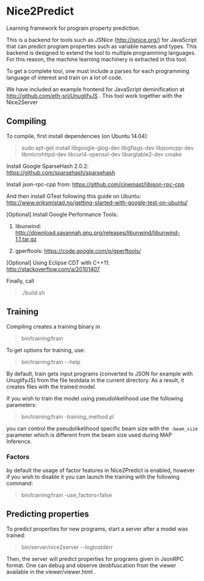 # Nice2Predict
Learning framework for program property prediction.

This is a backend for tools such as JSNice (http://jsnice.org/) for JavaScript that can predict program properties such as variable names and types. This backend is designed to extend the tool to multiple programming languages. For this reason, the machine learning machinery is extracted in this tool.

To get a complete tool, one must include a parses for each programming language of interest and train on a lot of code.

We have included an example frontend for JavaScript deminification at http://github.com/eth-srl/UnuglifyJS . This tool work together with the Nice2Server

## Compiling

To compile, first install dependencies (on Ubuntu 14.04):

> sudo apt-get install libgoogle-glog-dev libgflags-dev libjsoncpp-dev libmicrohttpd-dev libcurl4-openssl-dev libargtable2-dev cmake

Install Google SparseHash 2.0.2:
https://github.com/sparsehash/sparsehash

Install json-rpc-cpp from:
https://github.com/cinemast/libjson-rpc-cpp

And then install GTest following this guide on Ubuntu:
http://www.eriksmistad.no/getting-started-with-google-test-on-ubuntu/

[Optional] Install Google Performance Tools:

1. libunwind: http://download.savannah.gnu.org/releases/libunwind/libunwind-1.1.tar.gz

2. gperftools: https://code.google.com/p/gperftools/

[Optional] Using Eclipse CDT with C++11:
http://stackoverflow.com/a/20101407

Finally, call
> ./build.sh

## Training

Compiling creates a training binary in
> bin/training/train

To get options for training, use:
> bin/training/train --help

By default, train gets input programs (converted to JSON for example with UnuglifyJS) from the file testdata in the current directory. As a result, it creates files with the trained model.

If you wish to train the model using pseudolikelihood use the following parameters:

> bin/training/train -training_method pl

you can control the pseudolikelihood specific beam size with the `-beam_size` parameter which is different from the beam size used during MAP Inference.

### Factors

by default the usage of factor features in Nice2Predict is enabled, however if you wish to disable it you can launch the training with the following command:

> bin/training/train -use_factors=false

## Predicting properties

To predict properties for new programs, start a server after a model was trained:

> bin/server/nice2server --logtostderr

Then, the server will predict properties for programs given in JsonRPC format. One can debug and observe deobfuscation from the viewer available in the viewer/viewer.html .